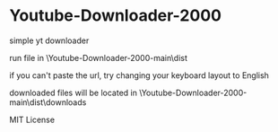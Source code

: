 # Youtube-Downloader-2000
simple yt downloader

run file in \Youtube-Downloader-2000-main\dist  

if you can't paste the url, try changing your keyboard layout to English  

downloaded files will be located in \Youtube-Downloader-2000-main\dist\downloads

MIT License
